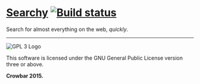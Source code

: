 [Searchy](http://deavmi.github.io/Searchy/) [![Build status](https://ci.appveyor.com/api/projects/status/quwpq5obqa7731i7)](https://ci.appveyor.com/project/deavmi/searchy)
=======

Search for almost everything on the web, _quickly_.

<hr>

![GPL 3 Logo](http://www.gnu.org/graphics/gplv3-127x51.png)

This software is licensed under the GNU General Public License version three or above.

**Crowbar 2015.**

